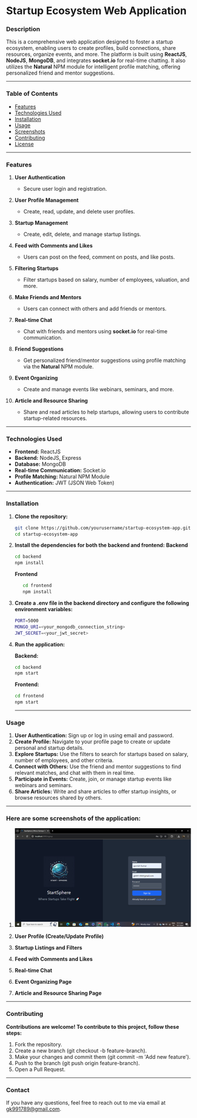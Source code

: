 # **Startup Ecosystem Web Application**

### **Description**
This is a comprehensive web application designed to foster a startup ecosystem, enabling users to create profiles, build connections, share resources, organize events, and more. The platform is built using **ReactJS**, **NodeJS**, **MongoDB**, and integrates **socket.io** for real-time chatting. It also utilizes the **Natural** NPM module for intelligent profile matching, offering personalized friend and mentor suggestions.

---

### **Table of Contents**
- [Features](#features)
- [Technologies Used](#technologies-used)
- [Installation](#installation)
- [Usage](#usage)
- [Screenshots](#screenshots)
- [Contributing](#contributing)
- [License](#license)

---

### **Features**

1. **User Authentication**
   - Secure user login and registration.
   
2. **User Profile Management**
   - Create, read, update, and delete user profiles.
   
3. **Startup Management**
   - Create, edit, delete, and manage startup listings.
   
4. **Feed with Comments and Likes**
   - Users can post on the feed, comment on posts, and like posts.
   
5. **Filtering Startups**
   - Filter startups based on salary, number of employees, valuation, and more.

6. **Make Friends and Mentors**
   - Users can connect with others and add friends or mentors.

7. **Real-time Chat**
   - Chat with friends and mentors using **socket.io** for real-time communication.

8. **Friend Suggestions**
   - Get personalized friend/mentor suggestions using profile matching via the **Natural** NPM module.

9. **Event Organizing**
   - Create and manage events like webinars, seminars, and more.

10. **Article and Resource Sharing**
    - Share and read articles to help startups, allowing users to contribute startup-related resources.

---

### **Technologies Used**
- **Frontend:** ReactJS
- **Backend:** NodeJS, Express
- **Database:** MongoDB
- **Real-time Communication:** Socket.io
- **Profile Matching:** Natural NPM Module
- **Authentication:** JWT (JSON Web Token)
  
---

### **Installation**

1. **Clone the repository:**

   ```bash
   git clone https://github.com/yourusername/startup-ecosystem-app.git
   cd startup-ecosystem-app
2. **Install the dependencies for both the backend and frontend:**
   **Backend**
   ```bash
   cd backend
   npm install
   ```
   **Frontend**
   ```bash
      cd frontend
      npm install
   ```
3. **Create a .env file in the backend directory and configure the following environment variables:**
   ```bash
   PORT=5000
   MONGO_URI=<your_mongodb_connection_string>
   JWT_SECRET=<your_jwt_secret>
   ```
4. **Run the application:**

   **Backend:**
   ```bash
   cd backend
   npm start
   ```
   **Frontend:**
   ```bash
   cd frontend
   npm start
   ```
   ---
### **Usage**
1. **User Authentication:**
   Sign up or log in using email and password.
2. **Create Profile:**
   Navigate to your profile page to create or update personal and startup details.
3. **Explore Startups:**
   Use the filters to search for startups based on salary, number of employees, and other criteria.
4. **Connect with Others:**
   Use the friend and mentor suggestions to find relevant matches, and chat with them in real time.
5. **Participate in Events:**
   Create, join, or manage startup events like webinars and seminars.
6. **Share Articles:**
   Write and share articles to offer startup insights, or browse resources shared by others.

---

### **Here are some screenshots of the application:**

  1. ![User Authentication (Sign Up / Log In Page)](./Screenshots/Auth.png)

  2. **User Profile (Create/Update Profile)**
   
  3. **Startup Listings and Filters**
   
  4. **Feed with Comments and Likes**
   
  5. **Real-time Chat**
   
  6. **Event Organizing Page**
   
  7. **Article and Resource Sharing Page**
---
### **Contributing**
**Contributions are welcome! To contribute to this project, follow these steps:**
   1. Fork the repository.
   2. Create a new branch (git checkout -b feature-branch).
   3. Make your changes and commit them (git commit -m 'Add new feature').
   4. Push to the branch (git push origin feature-branch).
   5. Open a Pull Request.
---
### **Contact**
If you have any questions, feel free to reach out to me via email at gk991789@gmail.com.
